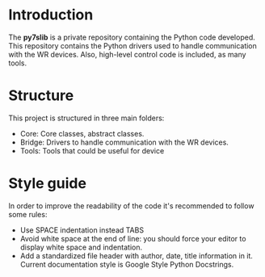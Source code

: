 <!---
7Solutions Python Library
-->

Introduction
============

The **py7slib** is a private repository containing the Python code developed. This
repository contains the Python drivers used to handle communication with the WR
devices. Also, high-level control code is included, as many tools.

Structure
=========

This project is structured in three main folders:
* Core: Core classes, abstract classes.
* Bridge: Drivers to handle communication with the WR devices.
* Tools: Tools that could be useful for device

Style guide
===========

In order to improve the readability of the code it's recommended to follow some
rules:
* Use SPACE indentation instead TABS
* Avoid white space at the end of line: you should force your editor to
display white space and indentation.
* Add a standardized file header with author, date, title information in it. Current
documentation style is Google Style Python Docstrings.
